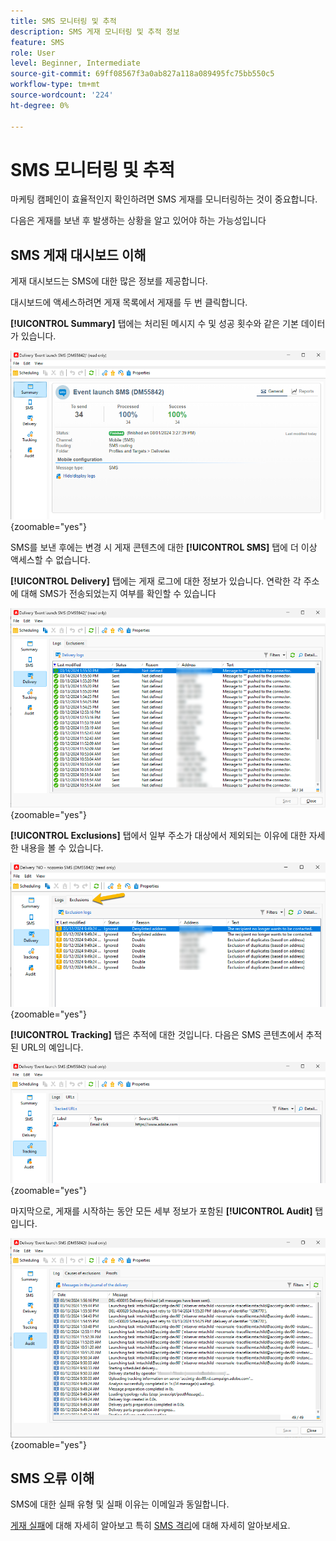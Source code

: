 ```yaml
---
title: SMS 모니터링 및 추적
description: SMS 게재 모니터링 및 추적 정보
feature: SMS
role: User
level: Beginner, Intermediate
source-git-commit: 69ff08567f3a0ab827a118a089495fc75bb550c5
workflow-type: tm+mt
source-wordcount: '224'
ht-degree: 0%

---
```



# SMS 모니터링 및 추적

마케팅 캠페인이 효율적인지 확인하려면 SMS 게재를 모니터링하는 것이 중요합니다.

다음은 게재를 보낸 후 발생하는 상황을 알고 있어야 하는 가능성입니다

## SMS 게재 대시보드 이해

게재 대시보드는 SMS에 대한 많은 정보를 제공합니다.

대시보드에 액세스하려면 게재 목록에서 게재를 두 번 클릭합니다.

**[!UICONTROL Summary]** 탭에는 처리된 메시지 수 및 성공 횟수와 같은 기본 데이터가 있습니다.

![](assets/sms_summary.png){zoomable="yes"}

SMS를 보낸 후에는 변경 시 게재 콘텐츠에 대한 **[!UICONTROL SMS]** 탭에 더 이상 액세스할 수 없습니다.

**[!UICONTROL Delivery]** 탭에는 게재 로그에 대한 정보가 있습니다. 연락한 각 주소에 대해 SMS가 전송되었는지 여부를 확인할 수 있습니다

![](assets/sms_deliverylogs.png){zoomable="yes"}

**[!UICONTROL Exclusions]** 탭에서 일부 주소가 대상에서 제외되는 이유에 대한 자세한 내용을 볼 수 있습니다.

![](assets/sms_exclusions.png){zoomable="yes"}

**[!UICONTROL Tracking]** 탭은 추적에 대한 것입니다. 다음은 SMS 콘텐츠에서 추적된 URL의 예입니다.

![](assets/sms_trackinglogs.png){zoomable="yes"}

마지막으로, 게재를 시작하는 동안 모든 세부 정보가 포함된 **[!UICONTROL Audit]** 탭입니다.

![](assets/sms_audit.png){zoomable="yes"}

## SMS 오류 이해

SMS에 대한 실패 유형 및 실패 이유는 이메일과 동일합니다.

[게재 실패](../delivery-failures.md)에 대해 자세히 알아보고 특히 [SMS 격리](../delivery-failures.md#sms-quarantines)에 대해 자세히 알아보세요.

